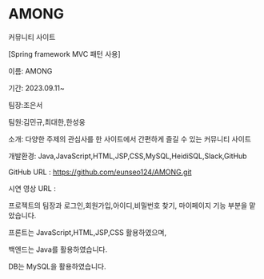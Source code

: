 # AMONG
커뮤니티 사이트 <AMONG>

[Spring framework MVC 패턴 사용]

이름: AMONG

기간: 2023.09.11~

팀장:조은서

팀원:김민규,최대한,한성웅

소개: 다양한 주제의 관심사를 한 사이트에서 간편하게 즐길 수 있는 커뮤니티 사이트

개발환경: Java,JavaScript,HTML,JSP,CSS,MySQL,HeidiSQL,Slack,GitHub

GitHub URL : https://github.com/eunseo124/AMONG.git

시연 영상 URL :

프로젝트의 팀장과 로그인,회원가입,아이디,비밀번호 찾기, 마이페이지 기능 부분을 맡았습니다.

프론트는 JavaScript,HTML,JSP,CSS 활용하였으며, 

백엔드는 Java를 활용하였습니다.

DB는 MySQL을 활용하였습니다.
